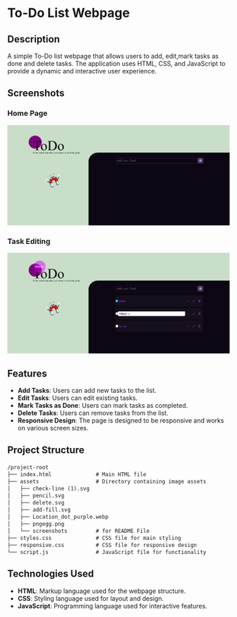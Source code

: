 # To-Do List Webpage

## Description

A simple To-Do list webpage that allows users to add, edit,mark tasks as done and delete tasks. The application uses HTML, CSS, and JavaScript to provide a dynamic and interactive user experience.

## Screenshots

### Home Page
![Home Page](assets/screenshot/screenshot1.png)

### Task Editing
![Task Editing](assets/screenshot/screenshot2.png)

## Features

- **Add Tasks**: Users can add new tasks to the list.
- **Edit Tasks**: Users can edit existing tasks.
- **Mark Tasks as Done**: Users can mark tasks as completed.
- **Delete Tasks**: Users can remove tasks from the list.
- **Responsive Design**: The page is designed to be responsive and works on various screen sizes.

  
## Project Structure
```
/project-root
├── index.html              # Main HTML file
├── assets                  # Directory containing image assets
│   ├── check-line (1).svg
│   ├── pencil.svg
│   ├── delete.svg
│   ├── add-fill.svg
│   ├── Location_dot_purple.webp
│   ├── pngegg.png
│   └── screenshots         # for README File
├── styles.css              # CSS file for main styling
├── responsive.css          # CSS file for responsive design
└── script.js               # JavaScript file for functionality
```

## Technologies Used

- **HTML**: Markup language used for the webpage structure.
- **CSS**: Styling language used for layout and design.
- **JavaScript**: Programming language used for interactive features.

